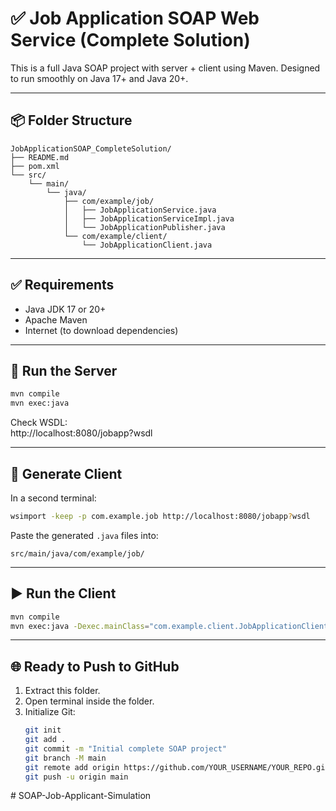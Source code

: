 # ✅ Job Application SOAP Web Service (Complete Solution)

This is a full Java SOAP project with server + client using Maven. Designed to run smoothly on Java 17+ and Java 20+.

---

## 📦 Folder Structure

```
JobApplicationSOAP_CompleteSolution/
├── README.md
├── pom.xml
└── src/
    └── main/
        └── java/
            ├── com/example/job/
            │   ├── JobApplicationService.java
            │   ├── JobApplicationServiceImpl.java
            │   └── JobApplicationPublisher.java
            └── com/example/client/
                └── JobApplicationClient.java
```

---

## ✅ Requirements

- Java JDK 17 or 20+
- Apache Maven
- Internet (to download dependencies)

---

## 🚀 Run the Server

```bash
mvn compile
mvn exec:java
```

Check WSDL:  
http://localhost:8080/jobapp?wsdl

---

## 🧪 Generate Client

In a second terminal:

```bash
wsimport -keep -p com.example.job http://localhost:8080/jobapp?wsdl
```

Paste the generated `.java` files into:
```
src/main/java/com/example/job/
```

---

## ▶️ Run the Client

```bash
mvn compile
mvn exec:java -Dexec.mainClass="com.example.client.JobApplicationClient"
```

---

## 🌐 Ready to Push to GitHub

1. Extract this folder.
2. Open terminal inside the folder.
3. Initialize Git:
   ```bash
   git init
   git add .
   git commit -m "Initial complete SOAP project"
   git branch -M main
   git remote add origin https://github.com/YOUR_USERNAME/YOUR_REPO.git
   git push -u origin main
   ```
#   S O A P - J o b - A p p l i c a n t - S i m u l a t i o n 
 
 
